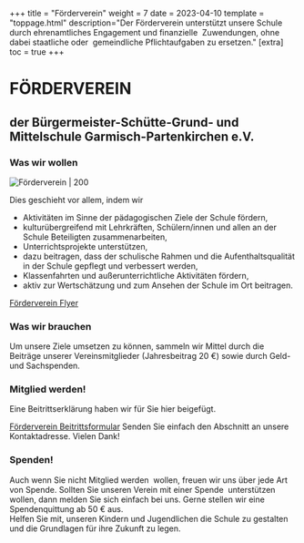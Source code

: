 +++
title = "Förderverein"
weight = 7
date = 2023-04-10
template = "toppage.html"
description="Der Förderverein unterstützt unsere Schule durch ehrenamtliches Engagement und finanzielle  Zuwendungen, ohne dabei staatliche oder  gemeindliche Pflichtaufgaben zu ersetzen."
[extra]
toc = true
+++

# FÖRDERVEREIN

## der Bürgermeister-Schütte-Grund- und Mittelschule Garmisch-Partenkirchen e.V.

### Was wir wollen

![Förderverein | 200](../foerderverein.png)

Dies geschieht vor allem, indem wir

-   Aktivitäten im Sinne der pädagogischen Ziele der Schule fördern,
-   kulturübergreifend mit Lehrkräften, Schülern/innen und allen an der Schule Beteiligten zusammenarbeiten,
-   Unterrichtsprojekte unterstützen,
-   dazu beitragen, dass der schulische Rahmen und die Aufenthaltsqualität in der Schule gepflegt und verbessert werden,
-   Klassenfahrten und außerunterrichtliche Aktivitäten fördern,
-   aktiv zur Wertschätzung und zum Ansehen der Schule im Ort beitragen.

[Förderverein Flyer](https://volksschule-partenkirchen.de/wp-content/uploads/P_GSMS-Fo%CC%88rderverein_Flyer_Web_29-03-19.pdf)

### Was wir brauchen

Um unsere Ziele umsetzen zu können, sammeln wir Mittel durch die Beiträge unserer Vereinsmitglieder (Jahresbeitrag 20 €) sowie durch Geld- und Sachspenden.

### Mitglied werden!

Eine Beitrittserklärung haben wir für Sie hier beigefügt.

[Förderverein Beitrittsformular](https://volksschule-partenkirchen.de/wp-content/uploads/P_GSMS-Fo%CC%88rderverein_Beitrittsformular.pdf)
Senden Sie einfach den Abschnitt an unsere Kontaktadresse. Vielen Dank!

### Spenden!

Auch wenn Sie nicht Mitglied werden  wollen, freuen wir uns über jede Art von Spende. Sollten Sie unseren Verein mit einer Spende  unterstützen wollen, dann melden Sie sich einfach bei uns. Gerne stellen wir eine Spendenquittung ab 50 € aus.  
Helfen Sie mit, unseren Kindern und Jugendlichen die Schule zu gestalten und die Grundlagen für ihre Zukunft zu legen.